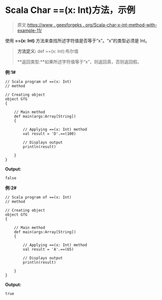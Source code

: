 # Scala Char ==(x: Int)方法，示例

> 原文:[https://www . geesforgeks . org/Scala-char-x-int-method-with-example-11/](https://www.geeksforgeeks.org/scala-char-x-int-method-with-example-11/)

使用 **==(x: Int)** 方法来查找所述字符值是否等于“x”。“x”的类型必须是 Int。

> **方法定义:** def ==(x: Int):布尔值
> 
> **返回类型:**如果所述字符值等于“x”，则返回真，否则返回假。

**例:1#**

```
// Scala program of ==(x: Int)
// method

// Creating object
object GfG
{ 

    // Main method
    def main(args:Array[String])
    {

        // Applying ==(x: Int) method 
        val result = 'D'.==(100)

        // Displays output
        println(result)

    }
} 
```

**Output:**

```
false

```

**例:2#**

```
// Scala program of ==(x: Int)
// method

// Creating object
object GfG
{ 

    // Main method
    def main(args:Array[String])
    {

        // Applying ==(x: Int) method
        val result = 'A'.==(65)

        // Displays output
        println(result)

    }
} 
```

**Output:**

```
true

```